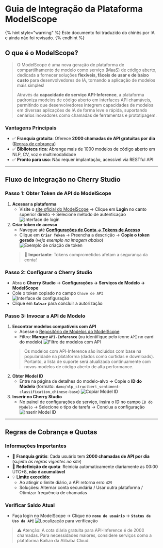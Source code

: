 # Guia de Integração da Plataforma ModelScope


{% hint style="warning" %}
Este documento foi traduzido do chinês por IA e ainda não foi revisado.
{% endhint %}



## O que é o ModelScope?
> O ModelScope é uma nova geração de plataforma de compartilhamento de modelo como serviço (MaaS) de código aberto, dedicada a fornecer soluções **flexíveis, fáceis de usar e de baixo custo** para desenvolvedores de IA, tornando a aplicação de modelos mais simples!
>
> Através da **capacidade de serviço API-Inference**, a plataforma padroniza modelos de código aberto em interfaces API chamáveis, permitindo que desenvolvedores integrem capacidades de modelos em diversas aplicações de IA de forma leve e rápida, suportando cenários inovadores como chamadas de ferramentas e prototipagem.

### Vantagens Principais
- ✅ **Franquia gratuita**: Oferece **2000 chamadas de API gratuitas por dia** ([Regras de cobrança](##regras-de-cobrança-e-quotas))
- ✅ **Biblioteca rica**: Abrange mais de 1000 modelos de código aberto em NLP, CV, voz e multimodalidade
- ✅ **Pronto para uso**: Não requer implantação, acessível via RESTful API

---

## Fluxo de Integração no Cherry Studio
### Passo 1: Obter Token de API do ModelScope
1. **Acessar a plataforma**
   - Visite o [site oficial do ModelScope](https://modelscope.cn) → Clique em **Login** no canto superior direito → Selecione método de autenticação
   ![Interface de login](../../.gitbook/assets/ModelScope/image.png)
2. **Criar token de acesso**
   - Navegue até **[Configurações de Conta → Tokens de Acesso](https://modelscope.cn/my/myaccesstoken)**
   - Clique em **`Criar Token`** → Preencha a descrição → **Copie o token gerado** (*veja exemplo na imagem abaixo*)
   ![Exemplo de criação de token](../../.gitbook/assets/ModelScope/image-7.png)
   > 🔑 **Importante**: Tokens comprometidos afetam a segurança da conta!

### Passo 2: Configurar o Cherry Studio
- Abra o **Cherry Studio** → **Configurações → Serviços de Modelo → ModelScope**
- Cole o token copiado no campo `Chave de API`
  ![Interface de configuração](../../.gitbook/assets/ModelScope/image-2.png)
- Clique em **`Salvar`** para concluir a autorização

### Passo 3: Invocar a API de Modelo
1. **Encontrar modelos compatíveis com API**
   - Acesse o [Repositório de Modelos do ModelScope](https://modelscope.cn/models)
   - Filtro: **Marque `API-Inference`** (ou identifique pelo ícone `API` no card do modelo)
   ![Filtro de modelos com API](../../.gitbook/assets/ModelScope/image-3.png)
   > Os modelos com API-Inference são incluídos com base na popularidade na plataforma (dados como curtidas e downloads). Portanto, a lista de suporte será atualizada continuamente com novos modelos de código aberto de alta performance.
2. **Obter Model ID**
   - Entre na página de detalhes do modelo-alvo → Copie o **ID do Modelo** (formato: `damo/nlp_structbert_sentiment-classification_chinese-base`)
   ![Copiar Model ID](../../.gitbook/assets/ModelScope/image-5.png)
3. **Inserir no Cherry Studio**
   - No painel de configurações de serviço, insira o ID no campo `ID do Modelo` → Selecione o tipo de tarefa → Conclua a configuração
   ![Inserir Model ID](../../.gitbook/assets/ModelScope/image-6.png)

---

## Regras de Cobrança e Quotas
### Informações Importantes
- 🎫 **Franquia grátis**: Cada usuário tem **2000 chamadas de API por dia** (*sujeito às regras vigentes no site*)
- 🔁 **Redefinição de quota**: Reinicia automaticamente diariamente às 00:00 UTC+8, **não é acumulável**
- 💡 **Limite excedido**:
  - Ao atingir o limite diário, a API retorna erro `429`
  - Soluções: Alternar conta secundária / Usar outra plataforma / Otimizar frequência de chamadas

### Verificar Saldo Atual
- Faça login no ModelScope → Clique no **`nome de usuário`** → **`Status de Uso da API`**
  ![Localização para verificação](../../.gitbook/assets/ModelScope/image-8.png)

> ⚠️ Atenção: A cota diária gratuita para API-Inference é de 2000 chamadas. Para necessidades maiores, considere serviços como a plataforma Bailian da Alibaba Cloud.